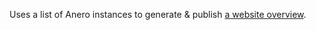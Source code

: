 Uses a list of Anero instances to generate & publish [a website overview](https://acdh-oeaw.github.io/anero-instances/).

